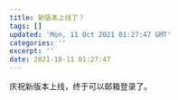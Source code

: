```yaml
---
title: 新版本上线了？
tags: []
updated: 'Mon, 11 Oct 2021 01:27:47 GMT'
categories: ''
excerpt: ''
date: 2021-10-11 01:27:47
---
```


庆祝新版本上线，终于可以邮箱登录了。

